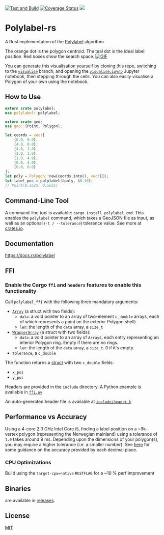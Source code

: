 [![Test and Build](https://github.com/urschrei/polylabel-rs/actions/workflows/rust.yml/badge.svg)](https://github.com/urschrei/polylabel-rs/actions/workflows/rust.yml) [![Coverage Status](https://coveralls.io/repos/github/urschrei/polylabel-rs/badge.svg?branch=master)](https://coveralls.io/github/urschrei/polylabel-rs?branch=master)
[![](https://img.shields.io/crates/v/polylabel.svg)](https://crates.io/crates/polylabel)
# Polylabel-rs
A Rust implementation of the [Polylabel](https://github.com/mapbox/polylabel) algorithm

The orange dot is the polygon centroid. The teal dot is the ideal label position. Red boxes show the search space.
[![GIF](output.gif)]()

You can generate this visualisation yourself by cloning this repo, switching to the [`visualise`](https://github.com/urschrei/polylabel-rs/tree/visualise) branch, and opening the [`visualise.ipynb`](https://github.com/urschrei/polylabel-rs/blob/visualise/visualise.ipynb) Jupyter notebook, then stepping through the cells. You can also easily visualise a Polygon of your own using the notebook.

## How to Use
```rust
extern crate polylabel;
use polylabel::polylabel;

extern crate geo;
use geo::{Point, Polygon};

let coords = vec![
    (0.0, 0.0),
    (4.0, 0.0),
    (4.0, 1.0),
    (1.0, 1.0),
    (1.0, 4.0),
    (0.0, 4.0),
    (0.0, 0.0)
];
let poly = Polygon::new(coords.into(), vec![]);
let label_pos = polylabel(&poly, &0.10);
// Point(0.5625, 0.5625)
```
## Command-Line Tool
A command-line tool is available: `cargo install polylabel_cmd`. This enables the `polylabel` command, which takes a GeoJSON file as input, as well as an optional (`-t / --tolerance`) tolerance value. See more at [crates.io](https://crates.io/crates/polylabel_cmd).

## Documentation
https://docs.rs/polylabel

## FFI
### Enable the Cargo `ffi` and `headers` features to enable this functionality
Call `polylabel_ffi` with the following three mandatory arguments:
- [`Array`](https://docs.rs/polylabel/1.0.3/polylabel/struct.Array.html) (a struct with two fields):
    - `data`: a void pointer to an array of two-element `c_double` arrays, each of which represents a point on the exterior Polygon shell)
    - `len`: the length of the `data` array, a `size_t`
- [`WrapperArray`](https://docs.rs/polylabel/1.0.3/polylabel/struct.WrapperArray.html) (a struct with two fields):
    - `data`: a void pointer to an array of `Array`s, each entry representing an interior Polygon ring. Empty if there are no rings.
    - `len`: the length of the `data` array, a `size_t`. 0 if it's empty.
- `tolerance`, a `c_double`

The function returns a [struct](https://docs.rs/polylabel/1.0.3/polylabel/struct.Position.html) with two `c_double` fields:
- `x_pos`
- `y_pos`

Headers are provided in the `include` directory. A Python example is available in [`ffi.py`](ffi.py)

An auto-generated header file is available at [`include/header.h`](include/header.h)

## Performance vs Accuracy
Using a 4-core 2.3 GHz Intel Core i5, finding a label position on a ~9k-vertex polygon (representing the Norwegian mainland) using a tolerance of `1.0` takes around 9 ms. Depending upon the dimensions of your polygon(s), you may require a higher tolerance (i.e. a smaller number). See [here](https://gis.stackexchange.com/questions/8650/measuring-accuracy-of-latitude-and-longitude/8674#8674) for some guidance on the accuracy provided by each decimal place.
### CPU Optimizations
Build using the `target-cpu=native` `RUSTFLAG` for a ~10 % perf improvement

## Binaries
are available in [releases](https://github.com/urschrei/polylabel-rs/releases).

## License
[MIT](license.txt)
